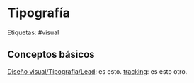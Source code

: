 # Tipografía
Etiquetas: #visual

## Conceptos básicos
[Diseño visual/Tipografia/Lead](../false): es esto.
[tracking](../diseo-visual/tipografia/tracking.md): es esto otro.